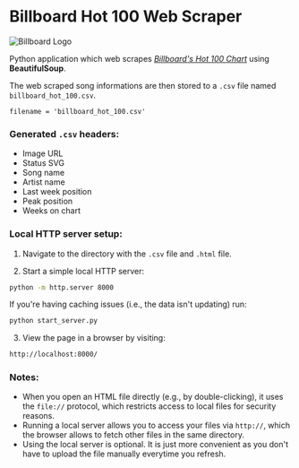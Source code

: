 # Billboard Hot 100 Web Scraper  
![Billboard Logo](https://i2.wp.com/263chat.com/wp-content/uploads/2017/12/billboard-top-100.jpg?fit=1024%2C807&ssl=1)

Python application which web scrapes *[Billboard's Hot 100 Chart](https://www.billboard.com/charts/hot-100)* using **BeautifulSoup**. 

The web scraped song informations are then stored to a `.csv` file named `billboard_hot_100.csv`.

    filename = 'billboard_hot_100.csv'

### Generated `.csv` headers:
* Image URL
* Status SVG
* Song name
* Artist name
* Last week position
* Peak position
* Weeks on chart


### Local HTTP server setup:
1. Navigate to the directory with the `.csv` file and `.html` file.

2. Start a simple local HTTP server:
```bash
python -m http.server 8000
```
If you're having caching issues (i.e., the data isn't updating) run:
```bash
python start_server.py
```

3. View the page in a browser by visiting:
```bash
http://localhost:8000/
```

### Notes:
- When you open an HTML file directly (e.g., by double-clicking), it uses the `file://` protocol, which restricts access to local files for security reasons.
- Running a local server allows you to access your files via `http://`, which the browser allows to fetch other files in the same directory.
- Using the local server is optional. It is just more convenient as you don't have to upload the file manually everytime you refresh.
